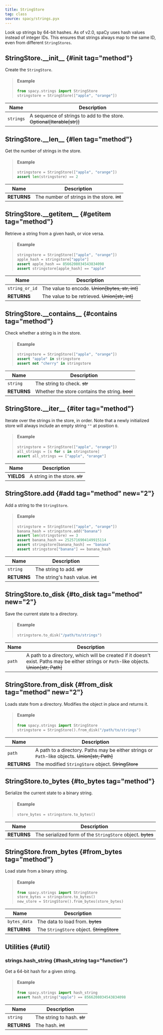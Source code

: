 ```yaml
---
title: StringStore
tag: class
source: spacy/strings.pyx
---
```


Look up strings by 64-bit hashes. As of v2.0, spaCy uses hash values instead of
integer IDs. This ensures that strings always map to the same ID, even from
different `StringStores`.

## StringStore.\_\_init\_\_ {#init tag="method"}

Create the `StringStore`.

> #### Example
>
> ```python
> from spacy.strings import StringStore
> stringstore = StringStore(["apple", "orange"])
> ```

| Name      | Description                                                            |
| --------- | ---------------------------------------------------------------------- |
| `strings` | A sequence of strings to add to the store. ~~Optional[Iterable[str]]~~ |

## StringStore.\_\_len\_\_ {#len tag="method"}

Get the number of strings in the store.

> #### Example
>
> ```python
> stringstore = StringStore(["apple", "orange"])
> assert len(stringstore) == 2
> ```

| Name        | Description                                 |
| ----------- | ------------------------------------------- |
| **RETURNS** | The number of strings in the store. ~~int~~ |

## StringStore.\_\_getitem\_\_ {#getitem tag="method"}

Retrieve a string from a given hash, or vice versa.

> #### Example
>
> ```python
> stringstore = StringStore(["apple", "orange"])
> apple_hash = stringstore["apple"]
> assert apple_hash == 8566208034543834098
> assert stringstore[apple_hash] == "apple"
> ```

| Name           | Description                                     |
| -------------- | ----------------------------------------------- |
| `string_or_id` | The value to encode. ~~Union[bytes, str, int]~~ |
| **RETURNS**    | The value to be retrieved. ~~Union[str, int]~~  |

## StringStore.\_\_contains\_\_ {#contains tag="method"}

Check whether a string is in the store.

> #### Example
>
> ```python
> stringstore = StringStore(["apple", "orange"])
> assert "apple" in stringstore
> assert not "cherry" in stringstore
> ```

| Name        | Description                                     |
| ----------- | ----------------------------------------------- |
| `string`    | The string to check. ~~str~~                    |
| **RETURNS** | Whether the store contains the string. ~~bool~~ |

## StringStore.\_\_iter\_\_ {#iter tag="method"}

Iterate over the strings in the store, in order. Note that a newly initialized
store will always include an empty string `""` at position `0`.

> #### Example
>
> ```python
> stringstore = StringStore(["apple", "orange"])
> all_strings = [s for s in stringstore]
> assert all_strings == ["apple", "orange"]
> ```

| Name       | Description                    |
| ---------- | ------------------------------ |
| **YIELDS** | A string in the store. ~~str~~ |

## StringStore.add {#add tag="method" new="2"}

Add a string to the `StringStore`.

> #### Example
>
> ```python
> stringstore = StringStore(["apple", "orange"])
> banana_hash = stringstore.add("banana")
> assert len(stringstore) == 3
> assert banana_hash == 2525716904149915114
> assert stringstore[banana_hash] == "banana"
> assert stringstore["banana"] == banana_hash
> ```

| Name        | Description                      |
| ----------- | -------------------------------- |
| `string`    | The string to add. ~~str~~       |
| **RETURNS** | The string's hash value. ~~int~~ |

## StringStore.to_disk {#to_disk tag="method" new="2"}

Save the current state to a directory.

> #### Example
>
> ```python
> stringstore.to_disk("/path/to/strings")
> ```

| Name   | Description                                                                                                                                |
| ------ | ------------------------------------------------------------------------------------------------------------------------------------------ |
| `path` | A path to a directory, which will be created if it doesn't exist. Paths may be either strings or `Path`-like objects. ~~Union[str, Path]~~ |

## StringStore.from_disk {#from_disk tag="method" new="2"}

Loads state from a directory. Modifies the object in place and returns it.

> #### Example
>
> ```python
> from spacy.strings import StringStore
> stringstore = StringStore().from_disk("/path/to/strings")
> ```

| Name        | Description                                                                                     |
| ----------- | ----------------------------------------------------------------------------------------------- |
| `path`      | A path to a directory. Paths may be either strings or `Path`-like objects. ~~Union[str, Path]~~ |
| **RETURNS** | The modified `StringStore` object. ~~StringStore~~                                              |

## StringStore.to_bytes {#to_bytes tag="method"}

Serialize the current state to a binary string.

> #### Example
>
> ```python
> store_bytes = stringstore.to_bytes()
> ```

| Name        | Description                                                |
| ----------- | ---------------------------------------------------------- |
| **RETURNS** | The serialized form of the `StringStore` object. ~~bytes~~ |

## StringStore.from_bytes {#from_bytes tag="method"}

Load state from a binary string.

> #### Example
>
> ```python
> from spacy.strings import StringStore
> store_bytes = stringstore.to_bytes()
> new_store = StringStore().from_bytes(store_bytes)
> ```

| Name         | Description                               |
| ------------ | ----------------------------------------- |
| `bytes_data` | The data to load from. ~~bytes~~          |
| **RETURNS**  | The `StringStore` object. ~~StringStore~~ |

## Utilities {#util}

### strings.hash_string {#hash_string tag="function"}

Get a 64-bit hash for a given string.

> #### Example
>
> ```python
> from spacy.strings import hash_string
> assert hash_string("apple") == 8566208034543834098
> ```

| Name        | Description                 |
| ----------- | --------------------------- |
| `string`    | The string to hash. ~~str~~ |
| **RETURNS** | The hash. ~~int~~           |
